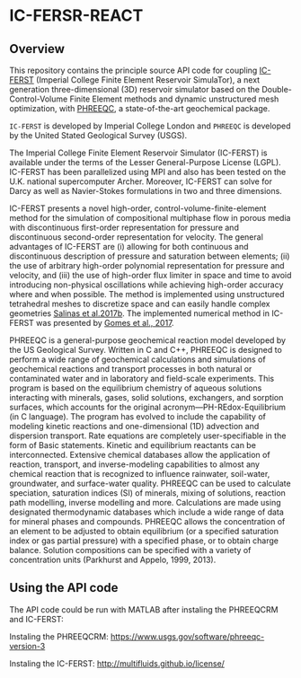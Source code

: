 # IC-FERSR-REACT

## Overview

This repository contains the principle source API code for coupling [IC-FERST](http://multifluids.github.io/) (Imperial College Finite
Element Reservoir SimulaTor), a next generation three-dimensional (3D) reservoir simulator
based on the Double-Control-Volume Finite Element methods and dynamic unstructured mesh
optimization, with [PHREEQC](https://www.usgs.gov/software/phreeqc-version-3), a state-of-the-art geochemical package.

`IC-FERST` is developed by Imperial College London and `PHREEQC` is developed by the United Stated Geological Survey (USGS).

The Imperial College Finite Element Reservoir Simulator (IC-FERST) is available under the terms of the Lesser General-Purpose License (LGPL). IC-FERST has been parallelized using MPI and also has been tested on the U.K. national supercomputer Archer. Moreover, IC-FERST can solve for Darcy as well as Navier-Stokes formulations in two and three dimensions. 

IC-FERST presents a novel high-order, control-volume-finite-element method for the simulation of compositional multiphase flow in porous media with discontinuous first-order representation for pressure and discontinuous second-order representation for velocity. The general advantages of IC-FERST are (i) allowing for both continuous and discontinuous description of pressure and saturation between elements; (ii) the use of arbitrary high-order polynomial representation for pressure and velocity, and (iii) the use of high-order flux limiter in space and time to avoid introducing non-physical oscillations while achieving high-order accuracy where and when possible. The method is implemented using unstructured tetrahedral meshes to discretize space and can easily handle complex geometries [Salinas et al.2017b](https://onlinelibrary.wiley.com/doi/full/10.1002/fld.4381). The implemented numerical method in IC-FERST was presented by [Gomes et al., 2017](https://abdn.pure.elsevier.com/en/publications/a-force-balanced-control-volume-finite-element-method-for-multi-p).

PHREEQC is a general-purpose geochemical reaction model developed by the US Geological Survey. Written in C and C++, PHREEQC is designed to perform a wide range of geochemical calculations and simulations of geochemical reactions and transport processes in both natural or contaminated water and in laboratory and field-scale experiments. This program is based on the equilibrium chemistry of aqueous solutions interacting with minerals, gases, solid solutions, exchangers, and sorption surfaces, which accounts for the original acronym—PH-REdox-Equilibrium (in C language). The program has evolved to include the capability of modeling kinetic reactions and one-dimensional (1D) advection and dispersion transport. Rate equations
are completely user-specifiable in the form of Basic statements. Kinetic and equilibrium reactants can be interconnected. Extensive chemical databases allow the application of reaction, transport, and inverse-modeling capabilities to almost any chemical reaction that is recognized to influence rainwater, soil-water, groundwater, and surface-water quality. PHREEQC can be used to calculate speciation, saturation indices (SI) of minerals, mixing of solutions, reaction path modelling,
inverse modelling and more. Calculations are made using designated thermodynamic databases which include a wide range of data for mineral phases and compounds. PHREEQC allows the concentration of an element to be adjusted to obtain equilibrium (or a specified saturation index or gas partial pressure) with a specified phase, or to obtain charge balance. Solution compositions
can be specified with a variety of concentration units (Parkhurst and Appelo, 1999, 2013).

## Using the API code

The API code could be run with MATLAB after instaling the PHREEQCRM and IC-FERST:

Instaling the PHREEQCRM: https://www.usgs.gov/software/phreeqc-version-3

Instaling the IC-FERST: http://multifluids.github.io/license/
